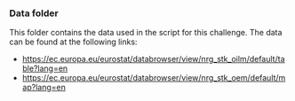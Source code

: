 ### Data folder

This folder contains the data used in the script for this challenge. The data can be found at the following links: 

- https://ec.europa.eu/eurostat/databrowser/view/nrg_stk_oilm/default/table?lang=en
- https://ec.europa.eu/eurostat/databrowser/view/nrg_stk_oem/default/map?lang=en

